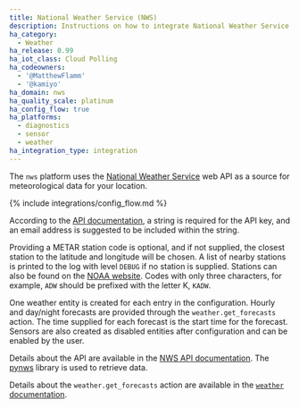 ```yaml
---
title: National Weather Service (NWS)
description: Instructions on how to integrate National Weather Service data within Home Assistant.
ha_category:
  - Weather
ha_release: 0.99
ha_iot_class: Cloud Polling
ha_codeowners:
  - '@MatthewFlamm'
  - '@kamiyo'
ha_domain: nws
ha_quality_scale: platinum
ha_config_flow: true
ha_platforms:
  - diagnostics
  - sensor
  - weather
ha_integration_type: integration
---
```


The `nws` platform uses the [National Weather Service](https://www.weather.gov) web API as a source for meteorological data for your location.

{% include integrations/config_flow.md %}

According to the [API documentation](https://www.weather.gov/documentation/services-web-api/), a string is required for the API key, and an email address is suggested to be included within the string.

Providing a METAR station code is optional, and if not supplied, the closest station to the latitude and longitude will be chosen. A list of nearby stations is printed to the log with level `DEBUG` if no station is supplied. Stations can also be found on the [NOAA website](https://www.cnrfc.noaa.gov/metar.php). Codes with only three characters, for example, `ADW` should be prefixed with the letter K, `KADW`.

One weather entity is created for each entry in the configuration. Hourly and day/night forecasts are provided through the `weather.get_forecasts` action. The time supplied for each forecast is the start time for the forecast. Sensors are also created as disabled entities after configuration and can be enabled by the user.

Details about the API are available in the [NWS API documentation](https://www.weather.gov/documentation/services-web-api). The [pynws](https://github.com/MatthewFlamm/pynws) library is used to retrieve data.

Details about the `weather.get_forecasts` action are available in the [`weather` documentation](/integrations/weather/).
